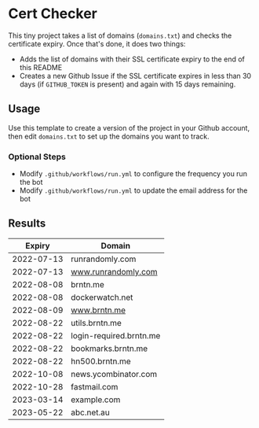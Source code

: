 # Cert Checker

This tiny project takes a list of domains (`domains.txt`) and checks the certificate expiry. Once that's done, it does two things:

- Adds the list of domains with their SSL certificate expiry to the end of this README
- Creates a new Github Issue if the SSL certificate expires in less than 30 days (if `GITHUB_TOKEN` is present) and again with 15 days remaining.


## Usage

Use this template to create a version of the project in your Github account, then edit `domains.txt` to set up the domains you want to track.


### Optional Steps

- Modify `.github/workflows/run.yml` to configure the frequency you run the bot
- Modify `.github/workflows/run.yml` to update the email address for the bot

## Results

| Expiry    | Domain   |
|-----------|----------|
| 2022-07-13 | runrandomly.com |
| 2022-07-13 | www.runrandomly.com |
| 2022-08-08 | brntn.me |
| 2022-08-08 | dockerwatch.net |
| 2022-08-09 | www.brntn.me |
| 2022-08-22 | utils.brntn.me |
| 2022-08-22 | login-required.brntn.me |
| 2022-08-22 | bookmarks.brntn.me |
| 2022-08-22 | hn500.brntn.me |
| 2022-10-08 | news.ycombinator.com |
| 2022-10-28 | fastmail.com |
| 2023-03-14 | example.com |
| 2023-05-22 | abc.net.au |
